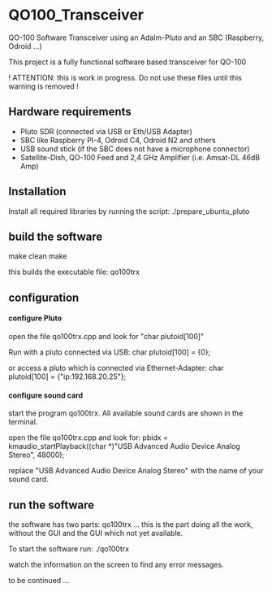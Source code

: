 # QO100_Transceiver
QO-100 Software Transceiver using an Adalm-Pluto and an SBC (Raspberry, Odroid ...)

This project is a fully functional software based transceiver for QO-100

! ATTENTION: this is work in progress. Do not use these files until this warning is removed !

## Hardware requirements

* Pluto SDR (connected via USB or Eth/USB Adapter)
* SBC like Raspberry PI-4, Odroid C4, Odroid N2 and others
* USB sound stick (if the SBC does not have a microphone connector)
* Satellite-Dish, QO-100 Feed and 2,4 GHz Amplifier (i.e. Amsat-DL 46dB Amp)

## Installation

Install all required libraries by running the script:
./prepare_ubuntu_pluto

## build the software
make clean
make

this builds the executable file: qo100trx

## configuration

#### configure Pluto

open the file qo100trx.cpp and look for "char plutoid[100]"

Run with a pluto connected via USB:
char plutoid[100] = {0};

or access a pluto which is connected via Ethernet-Adapter:
char plutoid[100] = {"ip:192.168.20.25"};

#### configure sound card

start the program qo100trx. All available sound cards are shown in the terminal.

open the file qo100trx.cpp and look for:
pbidx = kmaudio_startPlayback((char *)"USB Advanced Audio Device Analog Stereo", 48000);

replace "USB Advanced Audio Device Analog Stereo" with the name of your sound card.

## run the software

the software has two parts:
qo100trx ... this is the part doing all the work, without the GUI
and the GUI which not yet available.

To start the software run:  ./qo100trx

watch the information on the screen to find any error messages.

to be continued ...
